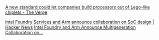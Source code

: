 
[A new standard could let companies build processors out of Lego-like chiplets - The Verge](https://www.theverge.com/2022/3/2/22958049/ucie-chiplet-standard-processors-soc-intel-tsmc-samsung-arm)

[Intel Foundry Services and Arm announce collaboration on SoC design | Hacker News](https://news.ycombinator.com/item?id=35539057)
[Intel Foundry and Arm Announce Multigeneration Collaboration on...](https://www.intel.com/content/www/us/en/newsroom/news/intel-foundry-arm-announce-multigeneration-collaboration-leading-edge-soc-design.html)
